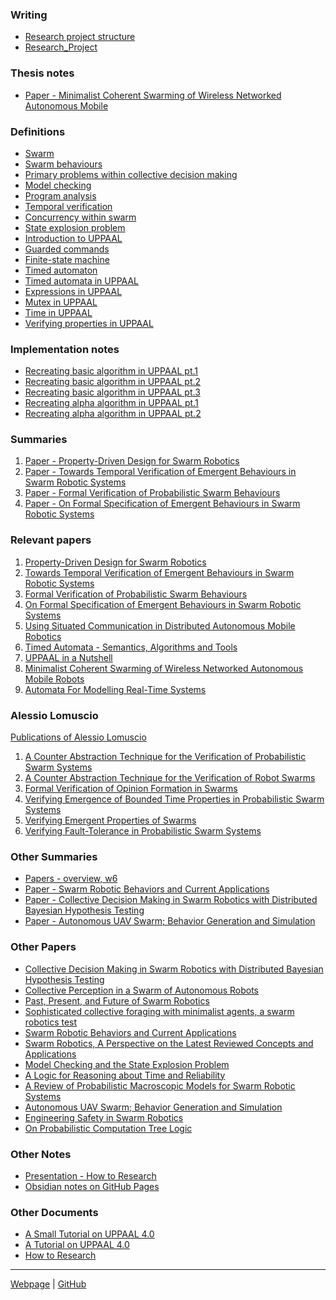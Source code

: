 ### Writing
- [Research project structure](Writing/Research%20project%20structure.html)
- [Research_Project](Latex/Research_Project.pdf)

### Thesis notes
- [Paper - Minimalist Coherent Swarming of Wireless Networked Autonomous Mobile](Thesis%20Notes/Paper%20-%20Minimalist%20Coherent%20Swarming%20of%20Wireless%20Networked%20Autonomous%20Mobile.html)

### Definitions
- [Swarm](Notes/Swarm.html)
- [Swarm behaviours](Notes/Swarm%20behaviours.html)
- [Primary problems within collective decision making](Notes/Primary%20problems%20within%20collective%20decision%20making.html)
- [Model checking](Notes/Model%20checking.html)
- [Program analysis](Notes/Program%20analysis.html)
- [Temporal verification](Notes/Temporal%20verification.html)
- [Concurrency within swarm](Notes/Concurrency%20within%20swarm.html)
- [State explosion problem](Notes/State%20explosion%20problem.html)
- [Introduction to UPPAAL](Notes/Introduction%20to%20UPPAAL.html)
- [Guarded commands](Notes/Guarded%20commands.html)
- [Finite-state machine](Notes/Finite-state%20machine.html)
- [Timed automaton](Notes/Timed%20automaton.html)
- [Timed automata in UPPAAL](Notes/Timed%20automata%20in%20UPPAAL.html)
- [Expressions in UPPAAL](Notes/Expressions%20in%20UPPAAL.html)
- [Mutex in UPPAAL](Notes/Mutex%20in%20UPPAAL.html)
- [Time in UPPAAL](Notes/Time%20in%20UPPAAL.html)
- [Verifying properties in UPPAAL](Notes/Verifying%20properties%20in%20UPPAAL.html)

### Implementation notes
- [Recreating basic algorithm in UPPAAL pt.1](Notes/Recreating%20basic%20algorithm%20in%20UPPAAL%20pt.1.html)
- [Recreating basic algorithm in UPPAAL pt.2](Notes/Recreating%20basic%20algorithm%20in%20UPPAAL%20pt.2.html)
- [Recreating basic algorithm in UPPAAL pt.3](Notes/Recreating%20basic%20algorithm%20in%20UPPAAL%20pt.3.html)
- [Recreating alpha algorithm in UPPAAL pt.1](Notes/Recreating%20alpha%20algorithm%20in%20UPPAAL%20pt.1.html)
- [Recreating alpha algorithm in UPPAAL pt.2](Notes/Recreating%20alpha%20algorithm%20in%20UPPAAL%20pt.2.html)

### Summaries
1. [Paper - Property-Driven Design for Swarm Robotics](Notes/Paper%20-%20Property-Driven%20Design%20for%20Swarm%20Robotics.html)
2. [Paper - Towards Temporal Verification of Emergent Behaviours in Swarm Robotic Systems](Notes/Paper%20-%20Towards%20Temporal%20Verification%20of%20Emergent%20Behaviours%20in%20Swarm%20Robotic%20Systems.html)
3. [Paper - Formal Verification of Probabilistic Swarm Behaviours](Notes/Paper%20-%20Formal%20Verification%20of%20Probabilistic%20Swarm%20Behaviours.html)
4. [Paper - On Formal Specification of Emergent Behaviours in Swarm Robotic Systems](Notes/Paper%20-%20On%20Formal%20Specification%20of%20Emergent%20Behaviours%20in%20Swarm%20Robotic%20Systems.html)

### Relevant papers
1. [Property-Driven Design for Swarm Robotics](Relevant%20Papers/Property-Driven%20Design%20for%20Swarm%20Robotics.pdf)
2. [Towards Temporal Verification of Emergent Behaviours in Swarm Robotic Systems](Relevant%20Papers/Towards%20Temporal%20Verification%20of%20Emergent%20Behaviours%20in%20Swarm%20Robotic%20Systems.pdf)
3. [Formal Verification of Probabilistic Swarm Behaviours](Relevant%20Papers/Formal%20Verification%20of%20Probabilistic%20Swarm%20Behaviours.pdf)
4. [On Formal Specification of Emergent Behaviours in Swarm Robotic Systems](Relevant%20Papers/On%20Formal%20Specification%20of%20Emergent%20Behaviours%20in%20Swarm%20Robotic%20Systems.pdf)
5. [Using Situated Communication in Distributed Autonomous Mobile Robotics](Relevant%20Papers/Using%20Situated%20Communication%20in%20Distributed%20Autonomous%20Mobile%20Robotics.pdf)
6. [Timed Automata - Semantics, Algorithms and Tools](Relevant%20Papers/Timed%20Automata%20-%20Semantics,%20Algorithms%20and%20Tools.pdf)
7. [UPPAAL in a Nutshell](Papers/UPPAAL%20in%20a%20Nutshell.pdf)
8. [Minimalist Coherent Swarming of Wireless Networked Autonomous Mobile Robots](Relevant%20Papers/Minimalist%20Coherent%20Swarming%20of%20Wireless%20Networked%20Autonomous%20Mobile%20Robots.pdf)
9. [Automata For Modelling Real-Time Systems](Relevant%20Papers/Automata%20For%20Modelling%20Real-Time%20Systems.pdf)

### Alessio Lomuscio
[Publications of Alessio Lomuscio](Notes/Publications%20of%20Alessio%20Lomuscio.html)
1. [A Counter Abstraction Technique for the Verification of Probabilistic Swarm Systems](Alessio%20Lomuscio%20Papers/A%20Counter%20Abstraction%20Technique%20for%20the%20Verification%20of%20Probabilistic%20Swarm%20Systems.pdf)
2. [A Counter Abstraction Technique for the Verification of Robot Swarms](Alessio%20Lomuscio%20Papers/A%20Counter%20Abstraction%20Technique%20for%20the%20Verification%20of%20Robot%20Swarms.pdf)
3. [Formal Verification of Opinion Formation in Swarms](Alessio%20Lomuscio%20Papers/Formal%20Verification%20of%20Opinion%20Formation%20in%20Swarms.pdf)
4. [Verifying Emergence of Bounded Time Properties in Probabilistic Swarm Systems](Alessio%20Lomuscio%20Papers/Verifying%20Emergence%20of%20Bounded%20Time%20Properties%20in%20Probabilistic%20Swarm%20Systems.pdf)
5. [Verifying Emergent Properties of Swarms](Alessio%20Lomuscio%20Papers/Verifying%20Emergent%20Properties%20of%20Swarms.pdf)
6. [Verifying Fault-Tolerance in Probabilistic Swarm Systems](Alessio%20Lomuscio%20Papers/Verifying%20Fault-Tolerance%20in%20Probabilistic%20Swarm%20Systems.pdf)

### Other Summaries
- [Papers - overview, w6](Notes/Papers%20-%20overview,%20w6.html)
- [Paper - Swarm Robotic Behaviors and Current Applications](Notes/Paper%20-%20Swarm%20Robotic%20Behaviors%20and%20Current%20Applications.html)
- [Paper - Collective Decision Making in Swarm Robotics with Distributed Bayesian Hypothesis Testing](Notes/Paper%20-%20Collective%20Decision%20Making%20in%20Swarm%20Robotics%20with%20Distributed%20Bayesian%20Hypothesis%20Testing.html)  
- [Paper - Autonomous UAV Swarm; Behavior Generation and Simulation](Notes/Paper%20-%20Autonomous%20UAV%20Swarm;%20Behavior%20Generation%20and%20Simulation.html)

### Other Papers
- [Collective Decision Making in Swarm Robotics with Distributed Bayesian Hypothesis Testing](Papers/Collective%20Decision%20Making%20in%20Swarm%20Robotics%20with%20Distributed%20Bayesian%20Hypothesis%20Testing.pdf)
- [Collective Perception in a Swarm of Autonomous Robots](Papers/Collective%20Perception%20in%20a%20Swarm%20of%20Autonomous%20Robots.pdf)
- [Past, Present, and Future of Swarm Robotics](Papers/Past,%20Present,%20and%20Future%20of%20Swarm%20Robotics.pdf)
- [Sophisticated collective foraging with minimalist agents, a swarm robotics test](Papers/Sophisticated%20collective%20foraging%20with%20minimalist%20agents,%20a%20swarm%20robotics%20test.pdf)
- [Swarm Robotic Behaviors and Current Applications](Papers/Swarm%20Robotic%20Behaviors%20and%20Current%20Applications.pdf)
- [Swarm Robotics, A Perspective on the Latest Reviewed Concepts and Applications](Papers/Swarm%20Robotics,%20A%20Perspective%20on%20the%20Latest%20Reviewed%20Concepts%20and%20Applications.pdf)
- [Model Checking and the State Explosion Problem](Papers/Model%20Checking%20and%20the%20State%20Explosion%20Problem.pdf)
- [A Logic for Reasoning about Time and Reliability](Papers/A%20Logic%20for%20Reasoning%20about%20Time%20and%20Reliability.pdf)
- [A Review of Probabilistic Macroscopic Models for Swarm Robotic Systems](Papers/A%20Review%20of%20Probabilistic%20Macroscopic%20Models%20for%20Swarm%20Robotic%20Systems.pdf)
- [Autonomous UAV Swarm; Behavior Generation and Simulation](Papers/Autonomous%20UAV%20Swarm;%20Behavior%20Generation%20and%20Simulation.pdf)
- [Engineering Safety in Swarm Robotics](Papers/Engineering%20Safety%20in%20Swarm%20Robotics.pdf)
- [On Probabilistic Computation Tree Logic](Papers/On%20Probabilistic%20Computation%20Tree%20Logic.pdf)

### Other Notes
- [Presentation - How to Research](Notes/Presentation%20-%20How%20to%20Research.html)
- [Obsidian notes on GitHub Pages](Notes/Obsidian%20notes%20on%20GitHub%20Pages.html)

### Other Documents
- [A Small Tutorial on UPPAAL 4.0](PDFs/A%20Small%20Tutorial%20on%20UPPAAL%204.0.pdf)
- [A Tutorial on UPPAAL 4.0](PDFs/A%20Tutorial%20on%20UPPAAL%204.0.pdf)
- [How to Research](PDFs/How%20to%20Research.pdf)

---
[Webpage](https://szymongalecki.github.io/Swarm_Robotics/)     |     [GitHub](https://github.com/szymongalecki/Swarm_Robotics)
<script>
MathJax = {
  tex: {
    inlineMath: [["$", "$"], ["\\(", "\\)"]]
  }
};
</script>
<script id="MathJax-script" async src="https://cdn.jsdelivr.net/npm/mathjax@3/es5/tex-chtml.js"></script>
